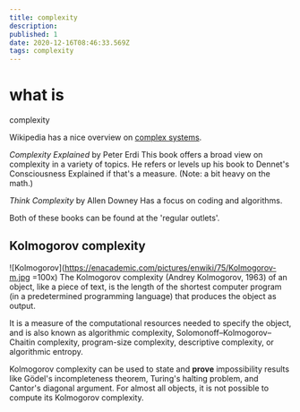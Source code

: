 ```yaml
---
title: complexity
description: 
published: 1
date: 2020-12-16T08:46:33.569Z
tags: complexity
---
```


# what is
complexity

Wikipedia has a nice overview on [complex systems](https://en.wikipedia.org/wiki/Complex_system).

_Complexity Explained_
by Peter Erdi
This book offers a broad view on complexity in a variety of topics. He refers or levels up his book to Dennet's Consciousness Explained if that's a measure. (Note: a bit heavy on the math.)

_Think Complexity_
by Allen Downey
Has a focus on coding and algorithms.

Both of these books can be found at the 'regular outlets'.

## Kolmogorov complexity
![Kolmogorov](https://enacademic.com/pictures/enwiki/75/Kolmogorov-m.jpg =100x)
The Kolmogorov complexity (Andrey Kolmogorov, 1963) of an object, like a piece of text, is the length of the shortest computer program (in a predetermined programming language) that produces the object as output.

It is a measure of the computational resources needed to specify the object, and is also known as algorithmic complexity, Solomonoff–Kolmogorov–Chaitin complexity, program-size complexity, descriptive complexity, or algorithmic entropy. 

Kolmogorov complexity can be used to state and **prove** impossibility results like Gödel's incompleteness theorem, Turing's halting problem, and Cantor's diagonal argument. For almost all objects, it is not possible to compute its Kolmogorov complexity.